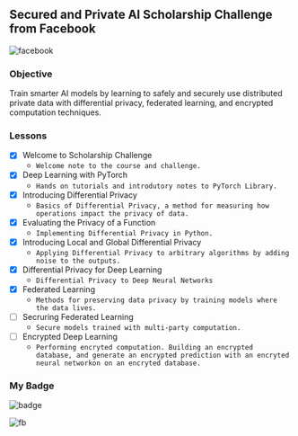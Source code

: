 ## Secured and Private AI Scholarship Challenge from Facebook

![facebook](https://i1.wp.com/blog.udacity.com/wp-content/uploads/2019/05/Social2-FB.png?fit=1200%2C630&ssl=1)

### Objective
Train smarter AI models by learning to safely and securely use distributed private data with differential privacy, federated learning, and encrypted computation techniques.

### Lessons
- [x] Welcome to Scholarship Challenge
   - `Welcome note to the course and challenge.`
- [x] Deep Learning with PyTorch
   - `Hands on tutorials and introdutory notes to PyTorch Library.`
- [x] Introducing Differential Privacy
   - `Basics of Differential Privacy, a method for measuring how operations impact the privacy of data.`
- [x] Evaluating the Privacy of a Function
   - `Implementing Differential Privacy in Python.`
- [x] Introducing Local and Global Differential Privacy
   - `Applying Differential Privacy to arbitrary algorithms by adding noise to the outputs.`
- [x] Differential Privacy for Deep Learning
   - `Differential Privacy to Deep Neural Networks`
- [x] Federated Learning
   - `Methods for preserving data privacy by training models where the data lives.` 
- [ ] Secruring Federated Learning
   - `Secure models trained with multi-party computation.`
- [ ] Encrypted Deep Learning
   - `Performing encryted computation. Building an encrypted database, and generate an encrypted prediction with an encryted neural networkon on an encryted database.`

### My Badge
![badge](https://cdn-images-1.medium.com/max/1200/1*2mVhfnd96rmHVhdi51Q82A.png)

![fb](https://i.ytimg.com/vi/4YJe8smEngY/maxresdefault.jpg)

